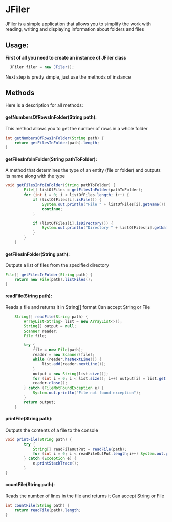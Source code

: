 # JFiler
JFiler is a simple application that allows you to simplify the work with reading, writing and displaying information about folders and files

## Usage:

**First of all you need to create an instance of JFiler class**
```java
  JFiler filer = new JFiler();
```
Next step is pretty simple, just use the methods of instance

## Methods

Here is a description for all methods:

#### getNumbersOfRowsInFolder(String path):

This method allows you to get the number of rows in a whole folder
```java
int getNumbersOfRowsInFolder(String path) {
    return getFilesInFolder(path).length;
}
```

#### getFilesInfoInFolder(String pathToFolder):
A method that determines the type of an entity (file or folder) and outputs its name along with the type

```java
void getFilesInfoInFolder(String pathToFolder) {
        File[] listOfFiles = getFilesInFolder(pathToFolder);
        for (int i = 0; i < listOfFiles.length; i++) {
            if (listOfFiles[i].isFile()) {
                System.out.println("File " + listOfFiles[i].getName());
                continue;
            }

            if (listOfFiles[i].isDirectory()) {
                System.out.println("Directory " + listOfFiles[i].getName());
            }
        }
    }
```

#### getFilesInFolder(String path):
Outputs a list of files from the specified directory
```java
File[] getFilesInFolder(String path) {
    return new File(path).listFiles();
}
```

#### readFile(String path):
Reads a file and returns it in String[] format
Can accept String or File
```java
    String[] readFile(String path) {
        ArrayList<String> list = new ArrayList<>();
        String[] output = null;
        Scanner reader;
        File file;

        try {
            file = new File(path);
            reader = new Scanner(file);
            while (reader.hasNextLine()) {
                list.add(reader.nextLine());
            }
            output = new String[list.size()];
            for (int i = 0; i < list.size(); i++) output[i] = list.get(i);
            reader.close();
        } catch (FileNotFoundException e) {
            System.out.println("File not found exception");
        }
        return output;
    }
```

#### printFile(String path):
Outputs the contents of a file to the console
```java
void printFile(String path) {
        try {
            String[] readFileOutPut = readFile(path);
            for (int i = 0; i < readFileOutPut.length;i++) System.out.println(readFileOutPut[i]);
        } catch (Exception e) {
            e.printStackTrace();
        }
}
```

#### countFile(String path):
Reads the number of lines in the file and returns it
Can accept String or File
```java
int countFile(String path) {
    return readFile(path).length;
}
```
